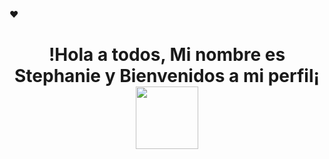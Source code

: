 ❤<h1 align="center">!Hola a todos, Mi nombre es Stephanie y Bienvenidos a mi perfil¡<img src="https://i.pinimg.com/originals/6d/cd/94/6dcd94c7c4bf4800648ef7cbe0113c33.gif" width="100px"> </h1>


